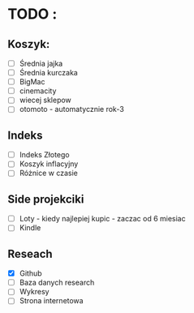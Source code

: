 # TODO :
## Koszyk:
- [ ] Średnia jajka
- [ ] Średnia kurczaka
- [ ] BigMac
- [ ] cinemacity
- [ ] wiecej sklepow
- [ ] otomoto - automatycznie rok-3

## Indeks
- [ ] Indeks Złotego
- [ ] Koszyk inflacyjny
- [ ] Różnice w czasie

## Side projekciki
- [ ] Loty - kiedy najlepiej kupic - zaczac od 6 miesiac
- [ ] Kindle

## Reseach
- [x] Github
- [ ] Baza danych research
- [ ] Wykresy
- [ ] Strona internetowa
